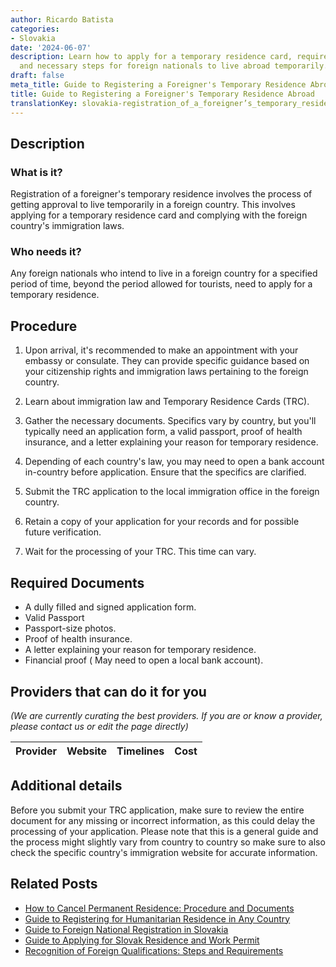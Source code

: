 ```yaml
---
author: Ricardo Batista
categories:
- Slovakia
date: '2024-06-07'
description: Learn how to apply for a temporary residence card, required documents,
  and necessary steps for foreign nationals to live abroad temporarily.
draft: false
meta_title: Guide to Registering a Foreigner's Temporary Residence Abroad
title: Guide to Registering a Foreigner's Temporary Residence Abroad
translationKey: slovakia-registration_of_a_foreigner’s_temporary_residence
---
```


## Description
### What is it?
Registration of a foreigner's temporary residence involves the process of getting approval to live temporarily in a foreign country. This involves applying for a temporary residence card and complying with the foreign country's immigration laws.
### Who needs it?
Any foreign nationals who intend to live in a foreign country for a specified period of time, beyond the period allowed for tourists, need to apply for a temporary residence.

## Procedure

1. Upon arrival, it's recommended  to make an appointment with your embassy or consulate. They can provide specific guidance based on your citizenship rights and immigration laws pertaining to the foreign country. 

2. Learn about immigration law and Temporary Residence Cards (TRC). 

3. Gather the necessary documents. Specifics vary by country, but you'll typically need an application form, a valid passport, proof of health insurance, and a letter explaining your reason for temporary residence.

4. Depending of each country's law, you may need to open a bank account in-country before application. Ensure that the specifics are clarified. 

5. Submit the TRC application to the local immigration office in the foreign country.

6. Retain a copy of your application for your records and for possible future verification.

7. Wait for the processing of your TRC. This time can vary.
   
## Required Documents

- A dully filled and signed application form.
- Valid Passport
- Passport-size photos.
- Proof of health insurance.
- A letter explaining your reason for temporary residence.
- Financial proof ( May need to open a local bank account).

## Providers that can do it for you

_(We are currently curating the best providers. If you are or know a provider, please contact us or edit the page directly)_

| Provider        |     Website     |     Timelines    |       Cost      |
| --------------- | --------------- |  :-------------: | :-------------: |

## Additional details
Before you submit your TRC application, make sure to review the entire document for any missing or incorrect information, as this could delay the processing of your application. 
Please note that this is a general guide and the process might slightly vary from country to country so make sure to also check the specific country's immigration website for accurate information.


## Related Posts

- [How to Cancel Permanent Residence: Procedure and Documents](https://tramitit.com/guides/slovakia/cancellation_of_permanent_residence/)
- [Guide to Registering for Humanitarian Residence in Any Country](https://tramitit.com/guides/slovakia/registration_of_a_humanitarian_residence/)
- [Guide to Foreign National Registration in Slovakia](https://tramitit.com/guides/slovakia/registration_of_a_foreign_national/)
- [Guide to Applying for Slovak Residence and Work Permit](https://tramitit.com/guides/slovakia/application_for_residence_with_work_permit/)
- [Recognition of Foreign Qualifications: Steps and Requirements](https://tramitit.com/guides/slovakia/recognition_of_qualifications_obtained_abroad/)